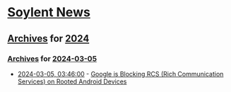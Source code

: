 # [Soylent News](../../../README.md)

## [Archives](../../index.md) for [2024](../index.md)

### [Archives](../../index.md) for [2024-03-05](index.md)

* [2024-03-05, 03:46:00](https://soylentnews.org/article.pl?sid=24/03/03/1419231&from=rss) - [Google is Blocking RCS (Rich Communication Services) on Rooted Android Devices](https://soylentnews.org/article.pl?sid=24/03/03/1419231&from=rss)
